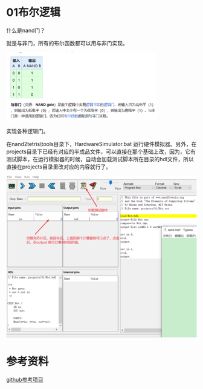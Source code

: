 # 01布尔逻辑

什么是nand门？

就是与非门，所有的布尔函数都可以用与非门实现。

<img src="note.assets/image-20240413195746044.png" alt="image-20240413195746044" style="zoom:50%;" />

实现各种逻辑门。

在nand2tetris\tools目录下，HardwareSimulator.bat 运行硬件模拟器。另外，在projects目录下已经有对应的半成品文件，可以直接在那个基础上改，因为，它有测试脚本，在运行模拟器的时候，自动会加载测试脚本所在目录的hdl文件，所以直接在projects目录里改对应的内容就行了。

![image-20240414165309866](note.assets/image-20240414165309866.png)

# 参考资料

[github参考项目](https://github.com/woai3c/nand2tetris)